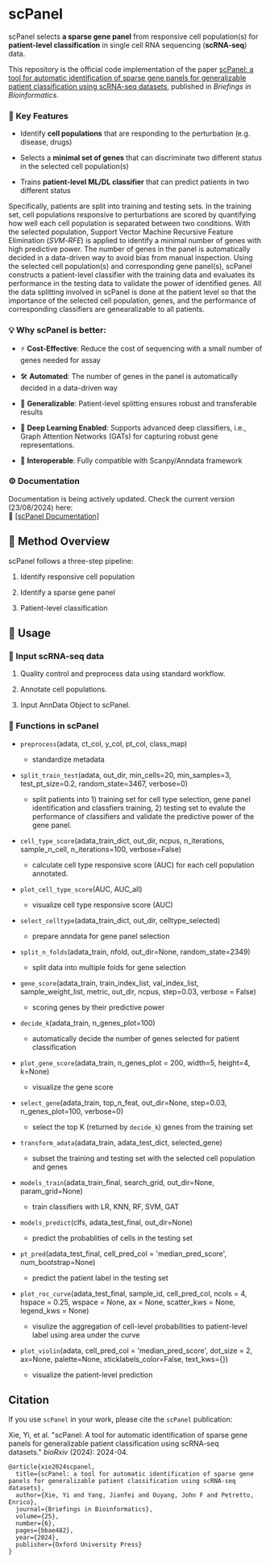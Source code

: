 # scPanel

scPanel selects **a sparse gene panel** from responsive cell population(s) for **patient-level classification** in single cell RNA sequencing (**scRNA-seq**) data. 

This repository is the official code implementation of the paper [scPanel: a tool for automatic identification of sparse gene panels for generalizable patient classification using scRNA-seq datasets](https://academic.oup.com/bib/article/25/6/bbae482/7796623), published in *Briefings in Bioinformatics*.

### 🔬 Key Features

- Identify **cell populations** that are responding to the perturbation (e.g. disease, drugs)

- Selects a **minimal set of genes** that can discriminate two different status in the selected cell population(s)

- Trains **patient-level ML/DL classifier** that can predict patients in two different status

Specifically, patients are split into training and testing sets. In the training set, cell populations responsive to perturbations are scored by quantifying how well each cell population is separated between two conditions. With the selected population, Support Vector Machine Recursive Feature Elimination (*SVM*-*RFE*) is applied to identify a minimal number of genes with high predictive power. The number of genes in the panel is automatically decided in a data-driven way to avoid bias from manual inspection. Using the selected cell population(s) and corresponding gene panel(s), scPanel constructs a patient-level classifier with the training data and evaluates its performance in the testing data to validate the power of identified genes. All the data splitting involved in scPanel is done at the patient level so that the importance of the selected cell population, genes, and the performance of corresponding classifiers are genearalizable to all patients.

### 💡 Why scPanel is better:

- ⚡ **Cost-Effective**: Reduce the cost of sequencing with a small number of genes needed for assay

- 🛠️ **Automated**: The number of genes in the panel is automatically decided in a data-driven way

- 🧠 **Generalizable**: Patient-level splitting ensures robust and transferable results

- 🤖 **Deep Learning Enabled**: Supports advanced deep classifiers, i.e., Graph Attention Networks (GATs) for capturing robust gene representations.

- 🔄 **Interoperable**: Fully compatible with Scanpy/Anndata framework

### ⚙️ Documentation
Documentation is being actively updated. Check the current version (23/08/2024) here:   
📘 [[scPanel Documentation]](https://scpanel.readthedocs.io/en/latest/autoapi/scpanel/index.html)

## 🧭 Method Overview

scPanel follows a three-step pipeline:

1. Identify responsive cell population

2. Identify a sparse gene panel

3. Patient-level classification

## 🧪 Usage

### 🧬 Input scRNA-seq data

1. Quality control and preprocess data using standard workflow.

2. Annotate cell populations.

3. Input AnnData Object to scPanel.

### 🚀 Functions in scPanel

- `preprocess`(adata, ct_col, y_col, pt_col, class_map)
  
  - standardize metadata

- `split_train_test`(adata, out_dir, min_cells=20, min_samples=3, test_pt_size=0.2, random_state=3467, verbose=0)
  
  - split patients into 1) training set for cell type selection, gene panel identification and classfiers training, 2) testing set to evalute the performance of classifiers and validate the predictive power of the gene panel.

- `cell_type_score`(adata_train_dict, out_dir, ncpus, n_iterations, sample_n_cell, n_iterations=100, verbose=False)
  
  - calculate cell type responsive score (AUC) for each cell population annotated.

- `plot_cell_type_score`(AUC, AUC_all)
  
  - visualize cell type responsive score (AUC)

- `select_celltype`(adata_train_dict, out_dir, celltype_selected)
  
  - prepare anndata for gene panel selection

- `split_n_folds`(adata_train, nfold, out_dir=None, random_state=2349)
  
  - split data into multiple folds for gene selection

- `gene_score`(adata_train, train_index_list, val_index_list, sample_weight_list, metric, out_dir, ncpus, step=0.03, verbose = False)
  
  - scoring genes by their predictive power

- `decide_k`(adata_train, n_genes_plot=100)
  
  - automatically decide the number of genes selected for patient classification

- `plot_gene_score`(adata_train, n_genes_plot = 200, width=5, height=4, k=None)
  
  - visualize the gene score

- `select_gene`(adata_train, top_n_feat, out_dir=None, step=0.03, n_genes_plot=100, verbose=0)
  
  - select the top K (returned by `decide_k`) genes from the training set

- `transform_adata`(adata_train, adata_test_dict, selected_gene)
  
  - subset the training and testing set with the selected cell population and genes

- `models_train`(adata_train_final, search_grid, out_dir=None, param_grid=None)
  
  - train classifiers with LR, KNN, RF, SVM, GAT

- `models_predict`(clfs, adata_test_final, out_dir=None)
  
  - predict the probablities of cells in the testing set

- `pt_pred`(adata_test_final, cell_pred_col = 'median_pred_score', num_bootstrap=None)
  
  - predict the patient label in the testing set

- `plot_roc_curve`(adata_test_final, sample_id, cell_pred_col, ncols = 4, hspace = 0.25, wspace = None, ax = None, scatter_kws = None, legend_kws = None)
  
  - visulize the aggregation of cell-level probabilities to patient-level label using area under the curve

- `plot_violin`(adata, cell_pred_col = 'median_pred_score', dot_size = 2, ax=None, palette=None, xticklabels_color=False, text_kws={})
  
  - visualize the patient-level prediction

## Citation

If you use `scPanel` in your work, please cite the `scPanel` publication:

Xie, Yi, et al. "scPanel: A tool for automatic identification of sparse gene panels for generalizable patient classification using scRNA-seq datasets." *bioRxiv* (2024): 2024-04.

```
@article{xie2024scpanel,
  title={scPanel: a tool for automatic identification of sparse gene panels for generalizable patient classification using scRNA-seq datasets},
  author={Xie, Yi and Yang, Jianfei and Ouyang, John F and Petretto, Enrico},
  journal={Briefings in Bioinformatics},
  volume={25},
  number={6},
  pages={bbae482},
  year={2024},
  publisher={Oxford University Press}
}
```
